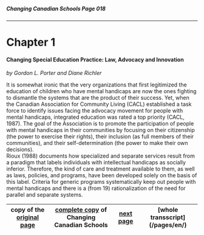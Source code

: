 ##### Changing Canadian Schools Page 018
***
# Chapter 1
#### Changing Special Education Practice:    Law, Advocacy and Innovation  
*by Gordon L. Porter and Diane Richler*  

It is somewhat ironic that the very organizations that first legitimized the education of children who have mental handicaps are now the ones fighting to dismantle the systems that are the product of their success. Yet, when the Canadian Association for Community Living (CACL) established a task force to identify issues facing the advocacy movement for people with mental handicaps, integrated education was rated a top priority (CACL, 1987). The goal of the Association is to promote the participation of people with mental handicaps in their communities by focusing on their citizenship (the power to exercise their rights), their inclusion (as full members of their communities), and their self-determination (the power to
make their own decisions).    
Rioux (1988) documents how specialized and separate services result from a paradigm that labels individuals with intellectual handicaps as socially inferior. Therefore, the kind of care and treatment available to them, as well as laws, policies, and programs, have been developed solely on the basis of this label. Criteria for generic programs systematically keep out people with mental handicaps and there is a (from 19) rationalization of the need for parallel and separate systems. 


copy of the [original page](/copies-from-original/CCS018.png)|[complete copy](/copies-from-original/BestCopy_Changing_Canadian_Schools_Perspectives_on_Disability_and_Inclusion.pdf) of Changing Canadian Schools|[next page](Changing_Canadian_Schools-019) |[whole transscript] (/pages/en/)
---|---|---|---